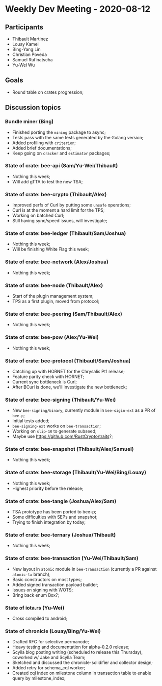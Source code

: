 # Weekly Dev Meeting - 2020-08-12

## Participants

- Thibault Martinez
- Louay Kamel
- Bing-Yang Lin
- Christian Poveda
- Samuel Rufinatscha
- Yu-Wei Wu

## Goals

- Round table on crates progression;

## Discussion topics

### Bundle miner (Bing)

- Finished porting the `mining` package to async;
- Tests pass with the same tests generated by the Golang version;
- Added profiling with `criterion`;
- Added brief documentations;
- Keep going on `cracker` and `estimator` packages;

### State of crate: bee-api (Sam/Yu-Wei/Thibault)

- Nothing this week;
- Will add gTTA to test the new TSA;

### State of crate: bee-crypto (Thibault/Alex)

- Improved perfs of Curl by putting some `unsafe` operations;
- Curl is at the moment a hard limit for the TPS;
- Working on batched Curl;
- Still having sync/speed issues, will investigate;

### State of crate: bee-ledger (Thibault/Sam/Joshua)

- Nothing this week;
- Will be finishing White Flag this week;

### State of crate: bee-network (Alex/Joshua)

- Nothing this week;

### State of crate: bee-node (Thibault/Alex)

- Start of the plugin management system;
- TPS as a first plugin, moved from protocol;

### State of crate: bee-peering (Sam/Thibault/Alex)

- Nothing this week;

### State of crate: bee-pow (Alex/Yu-Wei)

- Nothing this week;

### State of crate: bee-protocol (Thibault/Sam/Joshua)

- Catching up with HORNET for the Chrysalis Pt1 release;
- Feature parity check with HORNET;
- Current sync bottleneck is Curl;
- After BCurl is done, we'll investigate the new bottleneck;

### State of crate: bee-signing (Thibault/Yu-Wei)

- New `bee-signing/binary`, currently module in `bee-sigin-ext` as a PR of `bee-p`;
- Initial tests added;
- `bee-signing-ext` works on `bee-transaction`;
- Working on `slip-10` to generate subseed;
- Maybe use https://github.com/RustCrypto/traits?;

### State of crate: bee-snapshot (Thibault/Alex/Samuel)

- Nothing this week;

### State of crate: bee-storage (Thibault/Yu-Wei/Bing/Louay)

- Nothing this week;
- Highest priority before the release;

### State of crate: bee-tangle (Joshua/Alex/Sam)

- TSA prototype has been ported to bee-p;
- Some difficulties with SEPs and snapshot;
- Trying to finish integration by today;

### State of crate: bee-ternary (Joshua/Thibault)

- Nothing this week;

### State of crate: bee-transaction (Yu-Wei/Thibault/Sam)

- New layout in `atomic` module in `bee-transaction` (currently a PR against `atomic-tx` branch);
- Basic constructors on most types;
- Added signed transaction payload builder;
- Issues on signing with WOTS;
- Bring back enum Box?;

### State of iota.rs (Yu-Wei)

- Cross compiled to android;

### State of chronicle (Louay/Bing/Yu-Wei)

- Drafted RFC for selective permanode;
- Heavy testing and documentation for alpha-0.2.0 release;
- Scylla blog posting writing (scheduled to release this Thursday), coworked w/ Jake and Scylla Team;
- Sketched and discussed the chronicle-solidifier and collector design;
- Added retry for schema_cql worker;
- Created cql index on milestone column in transaction table to enable query by milestone_index;
